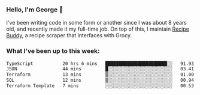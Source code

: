 ### Hello, I'm George 👋

I've been writing code in some form or another since I was about 8 years old, and recently made it my full-time job. On top of this, I maintain [Recipe Buddy](https://github.com/georgegebbett/recipe-buddy), a recipe scraper that interfaces with Grocy.  

<!--
**georgegebbett/georgegebbett** is a ✨ _special_ ✨ repository because its `README.md` (this file) appears on your GitHub profile.

Here are some ideas to get you started:

- 🔭 I’m currently working on ...
- 🌱 I’m currently learning ...
- 👯 I’m looking to collaborate on ...
- 🤔 I’m looking for help with ...
- 💬 Ask me about ...
- 📫 How to reach me: ...
- 😄 Pronouns: ...
- ⚡ Fun fact: ...
-->

### What I've been up to this week:
<!--START_SECTION:waka-->

```txt
TypeScript           20 hrs 6 mins   ███████████████████████░░   91.93 %
JSON                 44 mins         █░░░░░░░░░░░░░░░░░░░░░░░░   03.41 %
Terraform            13 mins         ▒░░░░░░░░░░░░░░░░░░░░░░░░   01.00 %
SQL                  12 mins         ▒░░░░░░░░░░░░░░░░░░░░░░░░   00.94 %
Terraform Template   7 mins          ░░░░░░░░░░░░░░░░░░░░░░░░░   00.53 %
```

<!--END_SECTION:waka-->
